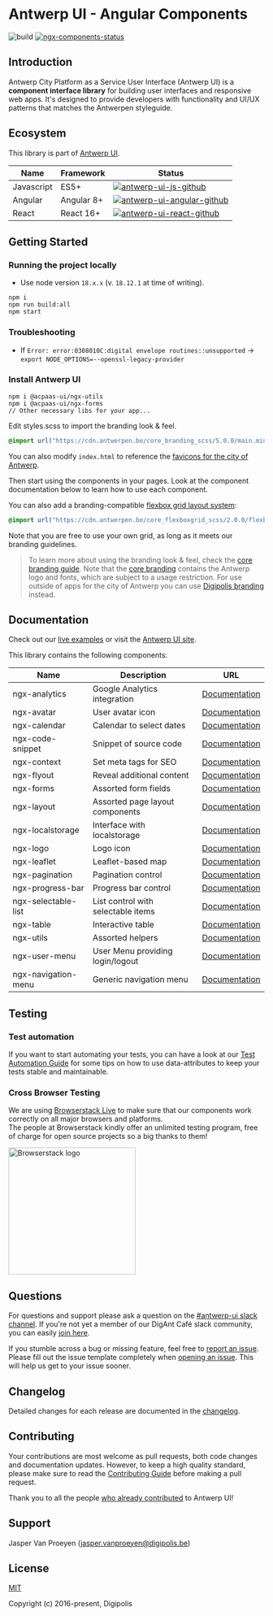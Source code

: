 # Antwerp UI - Angular Components

![build][antwerp-ui-github-ci]
[![ngx-components-status]][ngx-components-package]

## Introduction

Antwerp City Platform as a Service User Interface (Antwerp UI) is a **component interface library** for building user interfaces and responsive web apps. It's designed to provide developers with functionality and UI/UX patterns that matches the Antwerpen styleguide.

## Ecosystem

This library is part of [Antwerp UI][antwerp-ui].

| Name       | Framework  | Status                                             |
| ---------- | ---------- | -------------------------------------------------- |
| Javascript | ES5+       | [![antwerp-ui-js-github]][antwerp-ui-js]           |
| Angular    | Angular 8+ | [![antwerp-ui-angular-github]][antwerp-ui-angular] |
| React      | React 16+  | [![antwerp-ui-react-github]][antwerp-ui-react]     |

## Getting Started

### Running the project locally

- Use node version `18.x.x` (v. `18.12.1` at time of writing).

```shell
npm i
npm run build:all
npm start
```

### Troubleshooting

- If `Error: error:0308010C:digital envelope routines::unsupported` -> `export NODE_OPTIONS=--openssl-legacy-provider`

### Install Antwerp UI

```shell
npm i @acpaas-ui/ngx-utils
npm i @acpaas-ui/ngx-forms
// Other necessary libs for your app...
```

Edit styles.scss to import the branding look & feel.

```scss
@import url("https://cdn.antwerpen.be/core_branding_scss/5.0.0/main.min.css");
```

You can also modify `index.html` to reference the [favicons for the city of Antwerp][branding-favicons].

Then start using the components in your pages. Look at the component documentation below to learn how to use each component.

You can also add a branding-compatible [flexbox grid layout system][flexboxgrid]:

```scss
@import url("https://cdn.antwerpen.be/core_flexboxgrid_scss/2.0.0/flexboxgrid.min.css");
```

Note that you are free to use your own grid, as long as it meets our branding guidelines.

> To learn more about using the branding look & feel, check the [core branding guide][branding-core-guide]. Note that the [core branding][branding-core] contains the Antwerp logo and fonts, which are subject to a usage restriction. For use outside of apps for the city of Antwerp you can use [Digipolis branding][branding-digipolis] instead.

## Documentation

Check out our [live examples][antwerp-ui-angular-styleguide] or visit the [Antwerp UI site][antwerp-ui].

This library contains the following components:

| Name                | Description                        | URL                                                       |
| ------------------- | ---------------------------------- | --------------------------------------------------------- |
| ngx-analytics       | Google Analytics integration       | [Documentation](./packages/ngx-analytics/README.md)       |
| ngx-avatar          | User avatar icon                   | [Documentation](./packages/ngx-avatar/README.md)          |
| ngx-calendar        | Calendar to select dates           | [Documentation](./packages/ngx-calendar/README.md)        |
| ngx-code-snippet    | Snippet of source code             | [Documentation](./packages/ngx-code-snippet/README.md)    |
| ngx-context         | Set meta tags for SEO              | [Documentation](./packages/ngx-context/README.md)         |
| ngx-flyout          | Reveal additional content          | [Documentation](./packages/ngx-flyout/README.md)          |
| ngx-forms           | Assorted form fields               | [Documentation](./packages/ngx-forms/README.md)           |
| ngx-layout          | Assorted page layout components    | [Documentation](./packages/ngx-layout/README.md)          |
| ngx-localstorage    | Interface with localstorage        | [Documentation](./packages/ngx-localstorage/README.md)    |
| ngx-logo            | Logo icon                          | [Documentation](./packages/ngx-logo/README.md)            |
| ngx-leaflet         | Leaflet-based map                  | [Documentation](./packages/ngx-leaflet/README.md)         |
| ngx-pagination      | Pagination control                 | [Documentation](./packages/ngx-pagination/README.md)      |
| ngx-progress-bar    | Progress bar control               | [Documentation](./packages/ngx-progress-bar/README.md)    |
| ngx-selectable-list | List control with selectable items | [Documentation](./packages/ngx-selectable-list/README.md) |
| ngx-table           | Interactive table                  | [Documentation](./packages/ngx-table/README.md)           |
| ngx-utils           | Assorted helpers                   | [Documentation](./packages/ngx-utils/README.md)           |
| ngx-user-menu       | User Menu providing login/logout   | [Documentation](./packages/ngx-user-menu/README.md)       |
| ngx-navigation-menu | Generic navigation menu            | [Documentation](./packages/ngx-navigation-menu/README.md) |

## Testing

### Test automation

If you want to start automating your tests, you can have a look at our [Test Automation Guide](./TEST_AUTOMATION.md) for some tips on how to use data-attributes to keep your tests stable and maintainable.

### Cross Browser Testing

We are using [Browserstack Live](https://www.browserstack.com/live) to make sure that our components work correctly on all major browsers and platforms.<br/>
The people at Browserstack kindly offer an unlimited testing program, free of charge for open source projects so a big thanks to them!

<a href="http://browserstack.com/"><img width="250" src="https://cloud.githubusercontent.com/assets/7864462/12837037/452a17c6-cb73-11e5-9f39-fc96893bc9bf.png" alt="Browserstack logo"></a>

## Questions

For questions and support please ask a question on the [#antwerp-ui slack channel][antwerp-ui-slack]. If you're not yet a member of our DigAnt Café slack community, you can easily [join here](https://digantcafe-slack.digipolis.be).

If you stumble across a bug or missing feature, feel free to [report an issue][antwerp-ui-angular-issues]. Please fill out the issue template completely when [opening an issue][antwerp-ui-angular-issues]. This will help us get to your issue sooner.

## Changelog

Detailed changes for each release are documented in the [changelog](./CHANGELOG.md).

## Contributing

Your contributions are most welcome as pull requests, both code changes and documentation updates. However, to keep a high quality standard, please make sure to read the [Contributing Guide](./CONTRIBUTING.md) before making a pull request.

Thank you to all the people [who already contributed][antwerp-ui-angular-contributors] to Antwerp UI!

## Support

Jasper Van Proeyen (<jasper.vanproeyen@digipolis.be>)

## License

[MIT](./LICENSE.md)

Copyright (c) 2016-present, Digipolis

<!-- Generic Links -->

[antwerp-ui]: https://antwerp-ui.digipolis.be
[antwerp-ui-slack]: https://digantcafe.slack.com/messages/CDDLYJU65/
[flexboxgrid]: https://github.com/a-ui/core_flexboxgrid_scss

<!-- Github URL -->

[antwerp-ui-schematics]: https://github.com/digipolisantwerp/antwerp-ui_schematics
[antwerp-ui-js]: https://github.com/digipolisantwerp/antwerp-ui_js
[antwerp-ui-angular]: https://github.com/digipolisantwerp/antwerp-ui_angular
[antwerp-ui-angular-styleguide]: https://digipolisantwerp.github.io/antwerp-ui_angular
[antwerp-ui-angular-issues]: https://github.com/digipolisantwerp/antwerp-ui_angular/issues
[antwerp-ui-angular-contributors]: https://github.com/digipolisantwerp/antwerp-ui_angular/graphs/contributors
[antwerp-ui-react]: https://github.com/digipolisantwerp/antwerp-ui_react
[branding-core]: https://github.com/a-ui/core_branding_scss
[branding-core-guide]: https://a-ui.github.io/core_branding_scss/
[branding-digipolis]: https://github.com/a-ui/digipolis_branding_scss
[branding-favicons]: https://github.com/a-ui/core_branding_favicons

<!-- Github Version Badge -->

[antwerp-ui-angular-github]: https://img.shields.io/github/package-json/v/digipolisantwerp/antwerp-ui_angular.svg
[antwerp-ui-js-github]: https://img.shields.io/github/package-json/v/digipolisantwerp/antwerp-ui_js.svg
[antwerp-ui-react-github]: https://img.shields.io/github/package-json/v/digipolisantwerp/antwerp-ui_react.svg

<!-- Github Actions Badge -->

[antwerp-ui-github-ci]: https://github.com/digipolisantwerp/antwerp-ui_angular/workflows/CI/badge.svg

<!-- NPM Package links -->

[ngx-components-package]: https://www.npmjs.com/package/@acpaas-ui/ngx-components

<!-- NPM Version Badge -->

[ngx-components-status]: https://img.shields.io/npm/v/@acpaas-ui/ngx-components.svg
